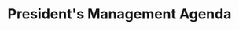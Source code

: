 ---
title: President's Management Agenda
year:
description: The long-term vision for modernizing the Federal Government in key areas.
external_url: performance.gov/pma/
content_tags:
type: link
filters: p-filter na-branded-offering na-audience
---